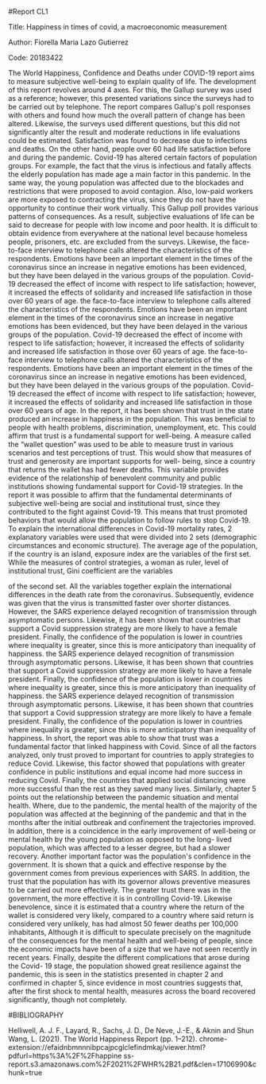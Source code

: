 #Report CL1

Title: Happiness in times of covid, a macroeconomic measurement

Author: Fiorella Maria Lazo Gutierrez

Code: 20183422

The World Happiness, Confidence and Deaths under COVID-19 report aims to measure subjective well-being to explain quality of life. The development of this report revolves around 4 axes. For this, the Gallup survey was used as a reference; however, this presented variations since the surveys had to be carried out by telephone. The report compares Gallup's poll responses with others and found how much the overall pattern of change has been altered.
Likewise, the surveys used different questions, but this did not significantly alter the result and moderate reductions in life evaluations could be estimated. Satisfaction was found to decrease due to infections and deaths. On the other hand, people over 60 had life satisfaction before and during the pandemic. Covid-19 has altered certain factors of population groups. For example, the fact that the virus is infectious and fatally affects the elderly population has made age a main factor in this pandemic. In the same way, the young population was affected due to the blockades and restrictions that were proposed to avoid contagion. Also, low-paid workers are more exposed to contracting the virus, since they do not have the opportunity to continue their work virtually. This Gallup poll provides various patterns of consequences. As a result, subjective evaluations of life can be said to decrease for people with low income and poor health. It is difficult to obtain evidence from everywhere at the national level because homeless people, prisoners, etc. are excluded from the surveys. Likewise, the face-to-face interview to telephone calls altered the characteristics of the respondents. Emotions have been an important element in the times of the coronavirus since an increase in negative emotions has been evidenced, but they have been delayed in the various groups of the population. Covid-19 decreased the effect of income with respect to life satisfaction; however, it increased the effects of solidarity and increased life satisfaction in those over 60 years of age. the face-to-face interview to telephone calls altered the characteristics of the respondents. Emotions have been an important element in the times of the coronavirus since an increase in negative emotions has been evidenced, but they have been delayed in the various groups of the population. Covid-19 decreased the effect of income with respect to life satisfaction; however, it increased the effects of solidarity and increased life satisfaction in those over 60 years of age. the face-to-face interview to telephone calls altered the characteristics of the respondents. Emotions have been an important element in the times of the coronavirus since an increase in negative emotions has been evidenced, but they have been delayed in the various groups of the population. Covid-19 decreased the effect of income with respect to life satisfaction; however, it increased the effects of solidarity and increased life satisfaction in those over 60 years of age.
In the report, it has been shown that trust in the state produced an increase in happiness in the population. This was beneficial to people with health problems, discrimination, unemployment, etc. This could affirm that trust is a fundamental support for well-being. A measure called the “wallet question” was used to be able to measure trust in various scenarios and test perceptions of trust. This would show that measures of trust and generosity are important supports for well- being, since a country that returns the wallet has had fewer deaths. This variable provides evidence of the relationship of benevolent community and public institutions showing fundamental support for Covid-19 strategies. In the report it was possible to affirm that the fundamental determinants of subjective well-being are social and institutional trust, since they contributed to the fight against Covid-19. This means that trust promoted behaviors that would allow the population to follow rules to stop Covid-19. To explain the international differences in Covid-19 mortality rates, 2 explanatory variables were used that were divided into 2 sets (demographic circumstances and economic structure). The average age of the population, if the country is an island, exposure index are the variables of the first set. While the measures of control strategies, a woman as ruler, level of institutional trust, Gini coefficient are the variables
 
of the second set. All the variables together explain the international differences in the death rate from the coronavirus. Subsequently, evidence was given that the virus is transmitted faster over shorter distances. However, the SARS experience delayed recognition of transmission through asymptomatic persons. Likewise, it has been shown that countries that support a Covid suppression strategy are more likely to have a female president. Finally, the confidence of the population is lower in countries where inequality is greater, since this is more anticipatory than inequality of happiness. the SARS experience delayed recognition of transmission through asymptomatic persons. Likewise, it has been shown that countries that support a Covid suppression strategy are more likely to have a female president. Finally, the confidence of the population is lower in countries where inequality is greater, since this is more anticipatory than inequality of happiness. the SARS experience delayed recognition of transmission through asymptomatic persons. Likewise, it has been shown that countries that support a Covid suppression strategy are more likely to have a female president. Finally, the confidence of the population is lower in countries where inequality is greater, since this is more anticipatory than inequality of happiness.
In short, the report was able to show that trust was a fundamental factor that linked happiness with Covid. Since of all the factors analyzed, only trust proved to important for countries to apply strategies to reduce Covid. Likewise, this factor showed that populations with greater confidence in public institutions and equal income had more success in reducing Covid. Finally, the countries that applied social distancing were more successful than the rest as they saved many lives.
Similarly, chapter 5 points out the relationship between the pandemic situation and mental health. Where, due to the pandemic, the mental health of the majority of the population was affected at the beginning of the pandemic and that in the months after the initial outbreak and confinement the trajectories improved. In addition, there is a coincidence in the early improvement of well-being or mental health by the young population as opposed to the long- lived population, which was affected to a lesser degree, but had a slower recovery. Another important factor was the population's confidence in the government. It is shown that a quick and effective response by the government comes from previous experiences with SARS. In addition, the trust that the population has with its governor allows preventive measures to be carried out more effectively. The greater trust there was in the government, the more effective it is in controlling Covid-19. Likewise benevolence, since it is estimated that a country where the return of the wallet is considered very likely, compared to a country where said return is considered very unlikely, has had almost 50 fewer deaths per 100,000 inhabitants, Although it is difficult to speculate precisely on the magnitude of the consequences for the mental health and well-being of people, since the economic impacts have been of a size that we have not seen recently in recent years. Finally, despite the different complications that arose during the Covid- 19 stage, the population showed great resilience against the pandemic, this is seen in the statistics presented in chapter 2 and confirmed in chapter 5, since evidence in most countries suggests that, after the first shock to mental health, measures across the board recovered significantly, though not completely.

#BIBLIOGRAPHY

Helliwell, A. J. F., Layard, R., Sachs, J. D., De Neve, J.-E., & Aknin and Shun Wang, L. (2021). The World Happiness Report (pp. 1–212). chrome- extension://efaidnbmnnnibpcajpcglclefindmkaj/viewer.html?pdfurl=https%3A%2F%2Fhappine ss-report.s3.amazonaws.com%2F2021%2FWHR%2B21.pdf&clen=17106990&chunk=true



